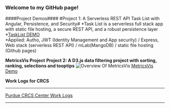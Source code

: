 ### Welcome to my GitHub page!

####Project Demos####
#Project 1: A Serverless REST API Task List with Angular, Persistence, and Security#
*Task List is a serverless full stack app with static file hosting, a secure REST API, and a robust persistence layer
*[TaskList DEMO](https://veraxuhanye.github.io/task-list/)  
*Applied: Autho, JWT (Identity Management and App security) / Express, Web stack (serverless REST API) / mLab(MangoDB) / static file hosting (Github pages) 

**MetricsVis Project**
**Project 2: A D3.js data filtering project with sorting, ranking, selections and tooptips**
![Overview Of MetricsVis](https://veraxuhanye.github.io/MetricsVis/images/overview.png)
[MetricsVis Demo](https://veraxuhanye.github.io/MetricsVis/)

**Work Logs for CRCS**
***
[Purdue CRCS Center Work Logs](https://veraxuhanye.github.io/WorkLogs/)
***
